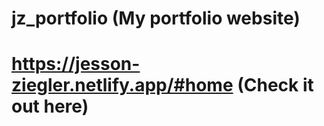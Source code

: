 # jz_portfolio (My portfolio website)
# https://jesson-ziegler.netlify.app/#home (Check it out here)
